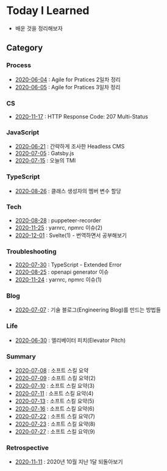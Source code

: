 # Today I Learned

- 배운 것을 정리해보자

## Category

### Process

- [2020-06-04](./documents/2020-06-04.md) : Agile for Pratices 2일차 정리
- [2020-06-05](./documents/2020-06-05.md) : Agile for Pratices 3일차 정리

### CS

- [2020-11-17](./documents/2020-11-17.md) : HTTP Response Code: 207 Multi-Status

### JavaScript

- [2020-06-21](./documents/2020-06-21.md) : 간략하게 조사한 Headless CMS
- [2020-07-05](./documents/2020-07-05.md) : Gatsby.js
- [2020-07-15](./documents/2020-07-15.md) : 오늘의 TMI

### TypeScript

- [2020-08-26](./documents/2020-08-26.md) : 클래스 생성자의 멤버 변수 할당

### Tech

- [2020-08-28](./documents/2020-08-28.md) : puppeteer-recorder
- [2020-11-25](./documents/2020-11-25.md) : yarnrc, npmrc 이슈(2)
- [2020-12-01](./documents/2020-12-01.md) : Svelte(1) - 번역하면서 공부해보기

### Troubleshooting

- [2020-07-30](./documents/2020-07-30.md) : TypeScript - Extended Error
- [2020-08-25](./documents/2020-08-25.md) : openapi generator 이슈
- [2020-11-24](./documents/2020-11-24.md) : yarnrc, npmrc 이슈(1)

### Blog

- [2020-07-07](./documents/2020-07-07.md) : 기술 블로그(Engineering Blog)를 만드는 방법들

### Life

- [2020-06-30](./documents/2020-06-30.md) : 엘리베이터 피치(Elevator Pitch)

### Summary

- [2020-07-08](./documents/2020-07-08.md) : 소프트 스킬 요약
- [2020-07-09](./documents/2020-07-09.md) : 소프트 스킬 요약(2)
- [2020-07-10](./documents/2020-07-10.md) : 소프트 스킬 요약(3)
- [2020-07-11](./documents/2020-07-11.md) : 소프트 스킬 요약(4)
- [2020-07-13](./documents/2020-07-13.md) : 소프트 스킬 요약(5)
- [2020-07-16](./documents/2020-07-16.md) : 소프트 스킬 요약(6)
- [2020-07-22](./documents/2020-07-22.md) : 소프트 스킬 요약(7)
- [2020-07-23](./documents/2020-07-23.md) : 소프트 스킬 요약(8)
- [2020-07-27](./documents/2020-07-27.md) : 소프트 스킬 요약(9)

### Retrospective

- [2020-11-11](./documents/2020-11-11.md) : 2020년 10월 지난 1달 되돌아보기
